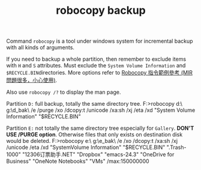 ﻿---
layout: post
title: robocopy backup
---

Command `robocopy` is a tool under windows system for incremental backup with all kinds of arguments.

If you need to backup a whole partition, then remember to exclude items with `H` and `S` attributes. Must exclude the `System Volume Information` and `$RECYCLE.BIN`directories. More options refer to [Robocopy 指令範例參考 (MIR問題很多，小心使用)](http://basuya.blogspot.tw/2009/12/robocopy.html).

Also use `robocopy /?` to display the man page.

Partition `D:` full backup, totally the same directory tree.
F:\>robocopy d:\ g:\d_bak\ /e /purge /xo /dcopy:t /unicode /xa:sh /xj /eta /xd "System Volume Information" "$RECYCLE.BIN"

Partition `E:` not totally the same directory tree especially for `Gallery`. **DON'T USE /PURGE option**. Otherwise files that only exists on destination disk would be deleted.
F:\>robocopy e:\ g:\e_bak\ /e /xo /dcopy:t /xa:sh /xj /unicode /eta /xd "SystemVolume Information" "$RECYCLE.BIN" ".Trash-1000" "12306订票助手.NET" "Dropbox" "emacs-24.3" "OneDrive for Business" "OneNote Notebooks" "VMs" /max:150000000


